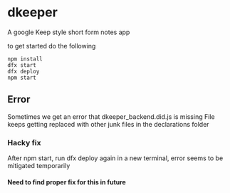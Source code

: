 # dkeeper

A google Keep style short form notes app

to get started do the following
```
npm install
dfx start
dfx deploy
npm start
```

## Error
Sometimes we get an error that dkeeper_backend.did.js is missing
File keeps getting replaced with other junk files in the declarations folder
### Hacky fix
After npm start, run dfx deploy again in a new terminal, error seems to be mitigated temporarily
#### Need to find proper fix for this in future